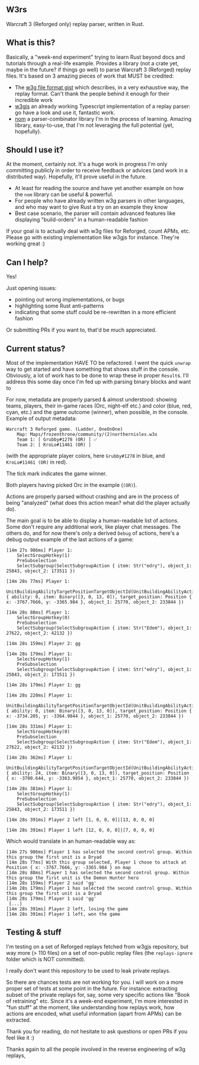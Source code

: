 ## W3rs

Warcraft 3 (Reforged only) replay parser, written in Rust.

## What is this?

Basically, a "week-end experiment" trying to learn Rust beyond docs and tutorials through a real-life example.
Provides a library (not a crate yet, maybe in the future? if things go well) to parse Warcraft 3 (Reforged) replay files.
It's based on 3 amazing pieces of work that MUST be credited:
* The [w3g file format gist](https://gist.github.com/ForNeVeR/48dfcf05626abb70b35b8646dd0d6e92#file-w3g_format-txt-L437) which describes, in a very exhaustive way, the replay format. Can't thank the people behind it enough for their incredible work
* [w3gjs](https://github.com/PBug90/w3gjs/) an already working Typescript implementation of a replay parser: go have a look and use it, fantastic work.
* [nom](https://github.com/Geal/nom) a parser-combinator library I'm in the process of learning. Amazing library, easy-to-use, that I'm not leveraging the full potential (yet, hopefully).

## Should I use it?

At the moment, certainly not. It's a huge work in progress I'm only committing publicly in order to receive feedback or advices (and work in a distributed way).
Hopefully, it'll prove useful in the future. 
* At least for reading the source and have yet another example on how the `nom` library can be useful & powerful.
* For people who have already written w3g parsers in other languages, and who may want to give Rust a try on an example they know
* Best case scenario, the parser will contain advanced features like displaying "build-orders" in a human-readable fashion

If your goal is to actually deal with w3g files for Reforged, count APMs, etc. Please go with existing implementation like w3gjs for instance. They're working great :)

## Can I help?

Yes!

Just opening issues:
* pointing out wrong implementations, or bugs
* highlighting some Rust anti-patterns
* indicating that some stuff could be re-rewritten in a more efficient fashion

Or submitting PRs if you want to, that'd be much appreciated.

## Current status?

Most of the implementation HAVE TO be refactored. I went the quick `unwrap` way to get started and have something that shows stuff in the console.
Obviously, a lot of work has to be done to wrap these in proper `Result`s. I'll address this some day once I'm fed up with parsing binary blocks and want to 

For now, metadata are properly parsed & almost understood: showing teams, players, their in-game races (Orc, night-elf etc.) and color (blue, red, cyan, etc.) and the game outcome (winner), when possible, in the console.
Example of output metadata:
```
Warcraft 3 Reforged game. (Ladder, OneOnOne)
	Map: Maps/frozenthrone/community/(2)northernisles.w3x
	Team 1: [ Grubby#1278 (OR) ] ✅
	Team 2: [ KroLo#11461 (OR) ]

```
(with the appropriate player colors, here `Grubby#1278` in blue, and `KroLo#11461 (OR)` in red). 

The tick mark indicates the game winner.
 
Both players having picked Orc in the example (`(OR)`).


Actions are properly parsed without crashing and are in the process of being "analyzed" (what does this action mean? what did the player actually do). 

The main goal is to be able to display a human-readable list of actions.
Some don't require any additional work, like player chat messages. 
The others do, and for now there's only a derived `Debug` of actions, here's a debug output example of the last actions of a game:

```
[14m 27s 986ms] Player 1:
	SelectGroupHotkey(1)
	PreSubselection
	SelectSubgroup(SelectSubgroupAction { item: Str("edry"), object_1: 25843, object_2: 173511 })

[14m 28s 77ms] Player 1:
	UnitBuildingAbilityTargetPositionTargetObjectId(UnitBuildingAbilityActionTargetPositionTargetObjectId { ability: 0, item: Binary([3, 0, 13, 0]), target_position: Position { x: -3767.7666, y: -3365.984 }, object_1: 25770, object_2: 233844 })

[14m 28s 88ms] Player 1:
	SelectGroupHotkey(0)
	PreSubselection
	SelectSubgroup(SelectSubgroupAction { item: Str("Edem"), object_1: 27622, object_2: 42132 })

[14m 28s 159ms] Player 2: gg

[14m 28s 179ms] Player 1:
	SelectGroupHotkey(1)
	PreSubselection
	SelectSubgroup(SelectSubgroupAction { item: Str("edry"), object_1: 25843, object_2: 173511 })

[14m 28s 179ms] Player 1: gg

[14m 28s 220ms] Player 1:
	UnitBuildingAbilityTargetPositionTargetObjectId(UnitBuildingAbilityActionTargetPositionTargetObjectId { ability: 0, item: Binary([3, 0, 13, 0]), target_position: Position { x: -3734.205, y: -3364.9844 }, object_1: 25770, object_2: 233844 })

[14m 28s 331ms] Player 1:
	SelectGroupHotkey(0)
	PreSubselection
	SelectSubgroup(SelectSubgroupAction { item: Str("Edem"), object_1: 27622, object_2: 42132 })

[14m 28s 362ms] Player 1:
	UnitBuildingAbilityTargetPositionTargetObjectId(UnitBuildingAbilityActionTargetPositionTargetObjectId { ability: 24, item: Binary([3, 0, 13, 0]), target_position: Position { x: -3700.644, y: -3363.9854 }, object_1: 25770, object_2: 233844 })

[14m 28s 381ms] Player 1:
	SelectGroupHotkey(1)
	PreSubselection
	SelectSubgroup(SelectSubgroupAction { item: Str("edry"), object_1: 25843, object_2: 173511 })

[14m 28s 391ms] Player 2 left [1, 0, 0, 0]|[13, 0, 0, 0]

[14m 28s 391ms] Player 1 left [12, 0, 0, 0]|[7, 0, 0, 0]
```
Which would translate in an human-readable way as:
```
[14m 27s 986ms] Player 1 has selected the second control group. Within this group the first unit is a Dryad
[14m 28s 77ms] With this group selected, Player 1 chose to attack at Position { x: -3767.7666, y: -3365.984 } on map
[14m 28s 88ms] Player 1 has selected the second control group. Within this group the first unit is the Demon Hunter hero
[14m 28s 159ms] Player 2 said 'gg'
[14m 28s 179ms] Player 1 has selected the second control group. Within this group the first unit is a Dryad
[14m 28s 179ms] Player 1 said 'gg'
 [...]
[14m 28s 391ms] Player 2 left, losing the game
[14m 28s 391ms] Player 1 left, won the game
```

## Testing & stuff

I'm testing on a set of Reforged replays fetched from w3gjs repository, but way more (> 110 files) on a set of non-public replay files (the `replays-ignore` folder which is NOT committed).

I really don't want this repository to be used to leak private replays. 

So there are chances tests are not working for you. I will work on a more proper set of tests at some point in the future. For instance: extracting subset of the private replays for, say, some very specific actions like "Book of retraining" etc.
Since it's a week-end experiment, I'm more interested in "fun stuff" at the moment, like understanding how replays work, how actions are encoded, what useful information (apart from APMs) can be extracted.

Thank you for reading, do not hesitate to ask questions or open PRs if you feel like it :)

Thanks again to all the people involved in the reverse engineering of w3g replays,  
 
